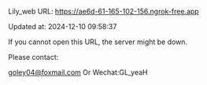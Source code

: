 Lily_web URL: https://ae6d-61-165-102-156.ngrok-free.app

Updated at: 2024-12-10 09:58:37

If you cannot open this URL, the server might be down.

Please contact: 

goley04@foxmail.com Or Wechat:GL_yeaH